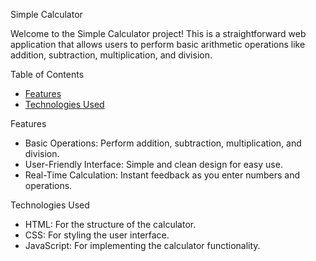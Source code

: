  Simple Calculator

Welcome to the Simple Calculator project! This is a straightforward web application that allows users to perform basic arithmetic operations like addition, subtraction, multiplication, and division.

Table of Contents
- [Features](#features)
- [Technologies Used](#technologies-used)


 Features
- Basic Operations: Perform addition, subtraction, multiplication, and division.
- User-Friendly Interface: Simple and clean design for easy use.
- Real-Time Calculation: Instant feedback as you enter numbers and operations.

 Technologies Used
- HTML: For the structure of the calculator.
- CSS: For styling the user interface.
- JavaScript: For implementing the calculator functionality.

